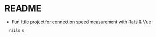 # README

* Fun little project for connection speed measurement with Rails & Vue

```sh
  rails s
```
